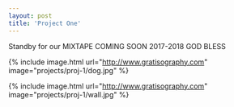 ```yaml
---
layout: post
title: 'Project One'
---
```

Standby for our MIXTAPE COMING SOON 2017-2018 GOD BLESS

{% include image.html url="http://www.gratisography.com" image="projects/proj-1/dog.jpg" %}

{% include image.html url="http://www.gratisography.com" image="projects/proj-1/wall.jpg" %}
